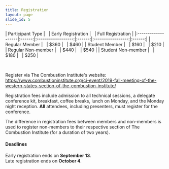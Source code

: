 ```yaml
---
title: Registration
layout: page
slide_id: 5
---
```



| Participant Type   | &nbsp; | Early Registration | &nbsp; | Full Registration |
|:-------------------|:------:|:------------------:|:------:|:-----------------:|:------:|
| Regular Member     | &nbsp; |        $360        | &nbsp; |       $460        | 
| Student Member     | &nbsp; |        $160        | &nbsp; |       $210        | 
| Regular Non-member | &nbsp; |        $440        | &nbsp; |       $540        | 
| Student Non-member | &nbsp; |        $180        | &nbsp; |       $250        | 

&nbsp;

Register via The Combustion Institute's website: <https://www.combustioninstitute.org/ci-event/2019-fall-meeting-of-the-western-states-section-of-the-combustion-institute/>

Registration fees include admission to all technical sessions, a delegate conference kit, breakfast, coffee breaks, lunch on Monday, and the Monday night reception. **All** attendees, including presenters, must register for the conference.

The difference in registration fees between members and non-members is used to register non-members to their respective section of The Combustion Institute (for a duration of two years).

#### Deadlines

Early registration ends on **September 13**.
<br>
Late registration ends on **October 4**.